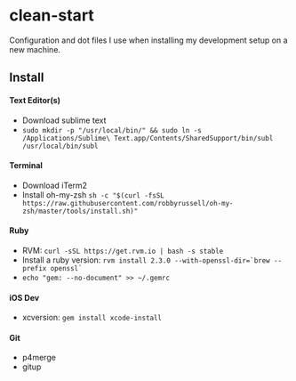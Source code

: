 # clean-start

Configuration and dot files I use when installing my development setup on a new machine.

## Install

#### Text Editor(s)
- Download sublime text
- `sudo mkdir -p "/usr/local/bin/" && sudo ln -s /Applications/Sublime\ Text.app/Contents/SharedSupport/bin/subl /usr/local/bin/subl`

#### Terminal
- Download iTerm2
- Install oh-my-zsh `sh -c "$(curl -fsSL https://raw.githubusercontent.com/robbyrussell/oh-my-zsh/master/tools/install.sh)"`

#### Ruby
- RVM: `curl -sSL https://get.rvm.io | bash -s stable`
- Install a ruby version: ``rvm install 2.3.0 --with-openssl-dir=`brew --prefix openssl` ``
- `echo "gem: --no-document" >> ~/.gemrc`

#### iOS Dev
- xcversion: `gem install xcode-install`

#### Git
- p4merge
- gitup
